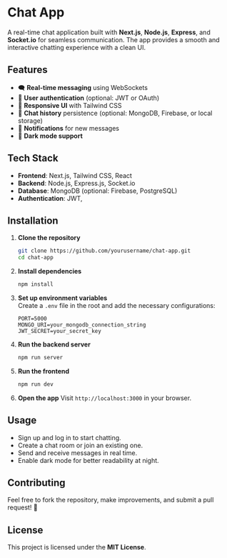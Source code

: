 # Chat App

A real-time chat application built with **Next.js**, **Node.js**, **Express**, and **Socket.io** for seamless communication. The app provides a smooth and interactive chatting experience with a clean UI.

## Features
- 🗨️ **Real-time messaging** using WebSockets
- 🔐 **User authentication** (optional: JWT or OAuth)
- 🎨 **Responsive UI** with Tailwind CSS
- 📜 **Chat history** persistence (optional: MongoDB, Firebase, or local storage)
- 🔔 **Notifications** for new messages
- 🌙 **Dark mode support**

## Tech Stack
- **Frontend**: Next.js, Tailwind CSS, React
- **Backend**: Node.js, Express.js, Socket.io
- **Database**: MongoDB (optional: Firebase, PostgreSQL)
- **Authentication**: JWT,

## Installation

1. **Clone the repository**
   ```bash
   git clone https://github.com/yourusername/chat-app.git
   cd chat-app
   ```

2. **Install dependencies**
   ```bash
   npm install
   ```

3. **Set up environment variables**  
   Create a `.env` file in the root and add the necessary configurations:
   ```env
   PORT=5000
   MONGO_URI=your_mongodb_connection_string
   JWT_SECRET=your_secret_key
   ```

4. **Run the backend server**
   ```bash
   npm run server
   ```

5. **Run the frontend**
   ```bash
   npm run dev
   ```

6. **Open the app**
   Visit `http://localhost:3000` in your browser.

## Usage
- Sign up and log in to start chatting.
- Create a chat room or join an existing one.
- Send and receive messages in real time.
- Enable dark mode for better readability at night.

## Contributing
Feel free to fork the repository, make improvements, and submit a pull request! 🚀

## License
This project is licensed under the **MIT License**.
